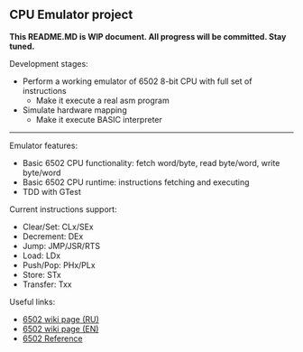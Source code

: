 <h2>CPU Emulator project</h2>

**This README.MD is WIP document. All progress will be committed. Stay tuned.**

Development stages:
- Perform a working emulator of 6502 8-bit CPU with full set of instructions
  - Make it execute a real asm program
- Simulate hardware mapping
  - Make it execute BASIC interpreter
---
Emulator features:
* Basic 6502 CPU functionality: fetch word/byte, read byte/word, write byte/word
* Basic 6502 CPU runtime: instructions fetching and executing 
* TDD with GTest

Current instructions support:
* Clear/Set: CLx/SEx
* Decrement: DEx
* Jump: JMP/JSR/RTS
* Load: LDx
* Push/Pop: PHx/PLx
* Store: STx
* Transfer: Txx

Useful links:<br>
* [6502 wiki page (RU)](https://ru.wikipedia.org/wiki/MOS_Technology_6502)
* [6502 wiki page (EN)](https://en.wikipedia.org/wiki/MOS_Technology_6502)
* [6502 Reference](http://www.6502.org/users/obelisk/)